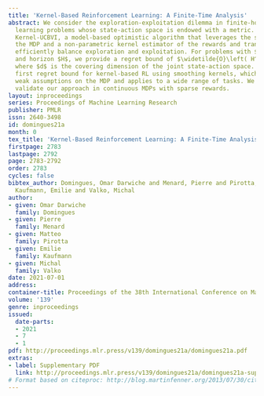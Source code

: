 ```yaml
---
title: 'Kernel-Based Reinforcement Learning: A Finite-Time Analysis'
abstract: We consider the exploration-exploitation dilemma in finite-horizon reinforcement
  learning problems whose state-action space is endowed with a metric. We introduce
  Kernel-UCBVI, a model-based optimistic algorithm that leverages the smoothness of
  the MDP and a non-parametric kernel estimator of the rewards and transitions to
  efficiently balance exploration and exploitation. For problems with $K$ episodes
  and horizon $H$, we provide a regret bound of $\widetilde{O}\left( H^3 K^{\frac{2d}{2d+1}}\right)$,
  where $d$ is the covering dimension of the joint state-action space. This is the
  first regret bound for kernel-based RL using smoothing kernels, which requires very
  weak assumptions on the MDP and applies to a wide range of tasks. We empirically
  validate our approach in continuous MDPs with sparse rewards.
layout: inproceedings
series: Proceedings of Machine Learning Research
publisher: PMLR
issn: 2640-3498
id: domingues21a
month: 0
tex_title: 'Kernel-Based Reinforcement Learning: A Finite-Time Analysis'
firstpage: 2783
lastpage: 2792
page: 2783-2792
order: 2783
cycles: false
bibtex_author: Domingues, Omar Darwiche and Menard, Pierre and Pirotta, Matteo and
  Kaufmann, Emilie and Valko, Michal
author:
- given: Omar Darwiche
  family: Domingues
- given: Pierre
  family: Menard
- given: Matteo
  family: Pirotta
- given: Emilie
  family: Kaufmann
- given: Michal
  family: Valko
date: 2021-07-01
address:
container-title: Proceedings of the 38th International Conference on Machine Learning
volume: '139'
genre: inproceedings
issued:
  date-parts:
  - 2021
  - 7
  - 1
pdf: http://proceedings.mlr.press/v139/domingues21a/domingues21a.pdf
extras:
- label: Supplementary PDF
  link: http://proceedings.mlr.press/v139/domingues21a/domingues21a-supp.pdf
# Format based on citeproc: http://blog.martinfenner.org/2013/07/30/citeproc-yaml-for-bibliographies/
---
```

